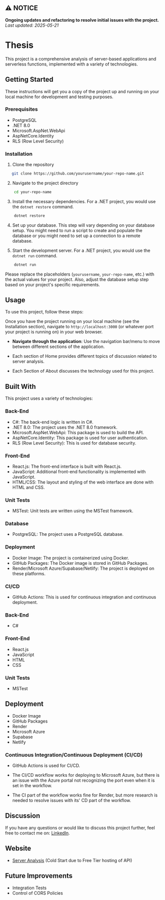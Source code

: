 ## ⚠️ NOTICE  
**Ongoing updates and refactoring to resolve initial issues with the project.**  
_Last updated: 2025-05-21_


# Thesis
This project is a comprehensive analysis of server-based applications and serverless functions, implemented with a variety of technologies.

## Getting Started
These instructions will get you a copy of the project up and running on your local machine for development and testing purposes.

### Prerequisites
- PostgreSQL
- .NET 8.0
- Microsoft.AspNet.WebApi
- AspNetCore.Identity
- RLS (Row Level Security)


### Installation

1. Clone the repository
```bash
   git clone https://github.com/yourusername/your-repo-name.git
```
2. Navigate to the project directory
```bash
    cd your-repo-name
```
3. Install the necessary dependencies. For a .NET project, you would use the `dotnet restore` command.
```bash
    dotnet restore
```
4. Set up your database. This step will vary depending on your database setup. You might need to run a script to create and populate the database or you might need to set up a connection to a remote database.

5. Start the development server. For a .NET project, you would use the `dotnet run` command.
```bash
    dotnet run
```

Please replace the placeholders (`yourusername`, `your-repo-name`, etc.) with the actual values for your project. Also, adjust the database setup step based on your project's specific requirements.

## Usage
To use this project, follow these steps:

Once you have the project running on your local machine (see the Installation section), navigate to `http://localhost:3000` (or whatever port your project is running on) in your web browser.

- **Navigate through the application**: 
Use the navigation bar/menu to move between different sections of the application. 

- Each section of Home provides different topics of discussion related to server analysis.
- Each Section of About discusses the technology used for this project.

## Built With
This project uses a variety of technologies:

### Back-End
- C#: The back-end logic is written in C#.
- .NET 8.0: The project uses the .NET 8.0 framework.
- Microsoft.AspNet.WebApi: This package is used to build the API.
- AspNetCore.Identity: This package is used for user authentication.
- RLS (Row Level Security): This is used for database security.

### Front-End
- React.js: The front-end interface is built with React.js.
- JavaScript: Additional front-end functionality is implemented with JavaScript.
- HTML/CSS: The layout and styling of the web interface are done with HTML and CSS.

### Unit Tests
- MSTest: Unit tests are written using the MSTest framework.

### Database
- PostgreSQL: The project uses a PostgreSQL database.

### Deployment
- Docker Image: The project is containerized using Docker.
- GitHub Packages: The Docker image is stored in GitHub Packages.
- Render/Microsoft Azure/Supabase/Netlify: The project is deployed on these platforms.

### CI/CD
- GitHub Actions: This is used for continuous integration and continuous deployment.

### Back-End
- C#

### Front-End
- React.js
- JavaScript
- HTML
- CSS

### Unit Tests
- MSTest

## Deployment
- Docker Image
- GitHub Packages
- Render
- Microsoft Azure
- Supabase
- Netlify

### Continuous Integration/Continuous Deployment (CI/CD)
- GitHub Actions is used for CI/CD.

- The CI/CD workflow works for deploying to Microsoft Azure, but there is an issue with the Azure portal not recognizing the port even when it is set in the workflow.

- The CI part of the workflow works fine for Render, but more research is needed to resolve issues with its' CD part of the workflow.

## Discussion
If you have any questions or would like to discuss this project further, feel free to contact me on: 
[LinkedIn](https://www.linkedin.com/in/yakhoub-soumare-2019/).

## Website
- [Server Analysis](https://server-analysis.netlify.app/) (Cold Start due to Free Tier hosting of API)

## Future Improvements
- Integration Tests
- Control of CORS Policies